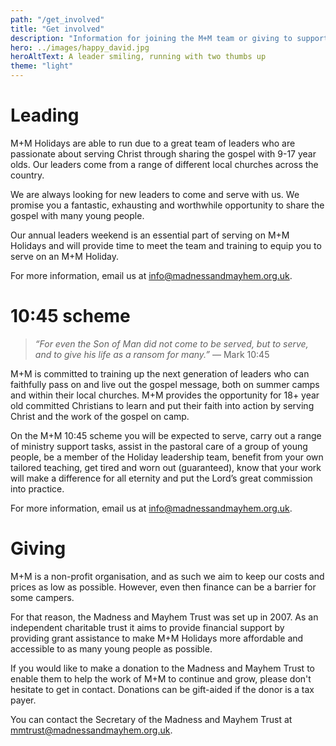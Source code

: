 ```yaml
---
path: "/get_involved"
title: "Get involved"
description: "Information for joining the M+M team or giving to support our work."
hero: ../images/happy_david.jpg
heroAltText: A leader smiling, running with two thumbs up
theme: "light"
---
```


# Leading
M+M Holidays are able to run due to a great team of leaders who are passionate about serving Christ through sharing the gospel with 9-17 year olds. Our leaders come from a range of different local churches across the country.

We are always looking for new leaders to come and serve with us. We promise you a fantastic, exhausting and worthwhile opportunity to share the gospel with many young people.

Our annual leaders weekend is an essential part of serving on M+M Holidays and will provide time to meet the team and training to equip you to serve on an M+M Holiday.

For more information, email us at <info@madnessandmayhem.org.uk>.

# 10:45 scheme
> *&ldquo;For even the Son of Man did not come to be served, but to serve, and to give his life as a ransom for many.&rdquo;* &mdash; Mark 10:45

M+M is committed to training up the next generation of leaders who can faithfully pass on and live out the gospel message, both on summer camps and within their local churches. M+M provides the opportunity for 18+ year old committed Christians to learn and put their faith into action by serving Christ and the work of the gospel on camp.

On the M+M 10:45 scheme you will be expected to serve, carry out a range of ministry support tasks, assist in the pastoral care of a group of young people, be a member of the Holiday leadership team, benefit from your own tailored teaching, get tired and worn out (guaranteed), know that your work will make a difference for all eternity and put the Lord’s great commission into practice.

For more information, email us at <info@madnessandmayhem.org.uk>.

# Giving
M+M is a non-profit organisation, and as such we aim to keep our costs and prices as low as possible. However, even then finance can be a barrier for some campers.

For that reason, the Madness and Mayhem Trust was set up in 2007. As an independent charitable trust it aims to provide financial support by providing grant assistance to make M+M Holidays more affordable and accessible to as many young people as possible.

If you would like to make a donation to the Madness and Mayhem Trust to enable them to help the work of M+M to continue and grow, please don't hesitate to get in contact. Donations can be gift-aided if the donor is a tax payer.

You can contact the Secretary of the Madness and Mayhem Trust at <mmtrust@madnessandmayhem.org.uk>.
